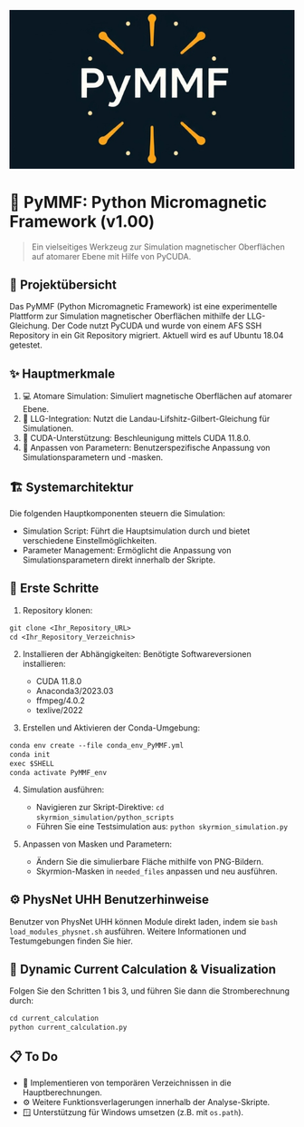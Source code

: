 <!-- # PyMMF: Python Micromagnetic Framework by Anton Kettner
Version 0.01

Uses PyCUDA to simulate a magnetic surface on an atomic scale iterating over the LLG equation.

Port of AFS SSH repo to Git repo. Currently being tested on Ubuntu 18.04 with:

## Requirements
- cuda 11.8.0
- anaconda3/2023.03
- ffmpeg/4.0.2
- texlive/2022

## For PhysNet UHH Users
Skip the installation of requirements (1. in getting started), they are already loaded as modules. Run `bash load_modules_physnet.sh` and afterwards proceed as usual (2. create conda env ...)

for testing use graphix01 node, more info at https://wolke.physnet.uni-hamburg.de/index.php/s/6ZgJfXGixe3z4zx?dir=undefined&openfile=71977770

for longer simulations use i.e. `qsub ss_physnet.sh` -> more info at documentation
- `bash ss_physnet.sh` starts the skyrmion simulation on testing node with necessary modules (can be used for jobs; configure with your email address and log directory)
- `bash cc_physnet.sh` starts the current calculation on testing node with necessary modules (can be used for jobs; configure with your email address and log directory)

## Getting Started

1. Install requirements
2. Create conda environment with necessary repositories (quite a lot) using `conda env create --file conda_env_PyMMF.yml`
3. Activate enviroment using
   - `conda init`                # initialize conda
   - `exec $SHELL`               # restart shell
   - `conda activate PyMMF_env`  # activate the created env
5. Run the simulation
    - Navigate to the script directory with `cd skyrmion_simulation/python_scripts`
    - execute a test simulation `python skyrmion_simulation.py` via Python
    - Output is provided via console and into the `OUTPUT` directory

6. Modify masks and Parameters
    - Modify Simulated area which is defined by a png with white/black pixels. (easily done via paint or similar applications)
    - Input Skyrmions and masks and in `needed_files` and rerun with your own specifications
      -> Most parameters can be found inside the class definitions and `__init__` methods in `skyrmion_simulation.py`.
    - Micromagnetic constants or atomistic exchange energy values for Exchange, DM, Anisotropy, ext. B-field can be set.

For micromagnetic simulation choose -> a as the width/length of a square, 
Several Standard Modes are Available
`sim.sim_type` -> The specific parameters modified can be found in the spin class `__init__`.

## Dynamic Current Calculation & Visualization

1. Follow steps 1, 2, and 3 as for Skyrmion Simulation
2. Run with `python current_calculation.py` after navigating to the directory with `cd current_calculation`.

## To Do (For Me)

- Implement temporary directories cleverly into main calculations:
    - Skyrmion simulation
    - Current Calculation
- Functionalize more of the code inside the analysis scripts (split skyrmion simulation into different parts)
- Achieve support for Windows (manage paths with `os.path` or a different module) -->

![PyMMF Logo](assets/PyMMF_logo_0.1.png)

# 🧲 PyMMF: Python Micromagnetic Framework (v1.00)

> Ein vielseitiges Werkzeug zur Simulation magnetischer Oberflächen auf atomarer Ebene mit Hilfe von PyCUDA.

## 🚀 Projektübersicht

Das PyMMF (Python Micromagnetic Framework) ist eine experimentelle Plattform zur Simulation magnetischer Oberflächen mithilfe der LLG-Gleichung. Der Code nutzt PyCUDA und wurde von einem AFS SSH Repository in ein Git Repository migriert. Aktuell wird es auf Ubuntu 18.04 getestet.

## ✨ Hauptmerkmale

1. 💻 Atomare Simulation: Simuliert magnetische Oberflächen auf atomarer Ebene.
2. 🔄 LLG-Integration: Nutzt die Landau-Lifshitz-Gilbert-Gleichung für Simulationen.
3. 🚀 CUDA-Unterstützung: Beschleunigung mittels CUDA 11.8.0.
4. 🔧 Anpassen von Parametern: Benutzerspezifische Anpassung von Simulationsparametern und -masken.

## 🏗️ Systemarchitektur

Die folgenden Hauptkomponenten steuern die Simulation:

- Simulation Script: Führt die Hauptsimulation durch und bietet verschiedene Einstellmöglichkeiten.
- Parameter Management: Ermöglicht die Anpassung von Simulationsparametern direkt innerhalb der Skripte.

## 🚀 Erste Schritte

1. Repository klonen:   
```shell 
git clone <Ihr_Repository_URL>
cd <Ihr_Repository_Verzeichnis>
```

2. Installieren der Abhängigkeiten: Benötigte Softwareversionen installieren:
   - CUDA 11.8.0
   - Anaconda3/2023.03
   - ffmpeg/4.0.2
   - texlive/2022

3. Erstellen und Aktivieren der Conda-Umgebung:
```shell 
conda env create --file conda_env_PyMMF.yml
conda init
exec $SHELL
conda activate PyMMF_env
```
   
4. Simulation ausführen:
   - Navigieren zur Skript-Direktive: `cd skyrmion_simulation/python_scripts`
   - Führen Sie eine Testsimulation aus: `python skyrmion_simulation.py`

5. Anpassen von Masken und Parametern:
   - Ändern Sie die simulierbare Fläche mithilfe von PNG-Bildern.
   - Skyrmion-Masken in `needed_files` anpassen und neu ausführen.

## ⚙️ PhysNet UHH Benutzerhinweise

Benutzer von PhysNet UHH können Module direkt laden, indem sie `bash load_modules_physnet.sh` ausführen. Weitere Informationen und Testumgebungen finden Sie hier.

## 🔄 Dynamic Current Calculation & Visualization

Folgen Sie den Schritten 1 bis 3, und führen Sie dann die Stromberechnung durch:
```shell
cd current_calculation
python current_calculation.py
```


## 📋 To Do

- 📂 Implementieren von temporären Verzeichnissen in die Hauptberechnungen.
- ⚙️ Weitere Funktionsverlagerungen innerhalb der Analyse-Skripte.
- 🪟 Unterstützung für Windows umsetzen (z.B. mit `os.path`).